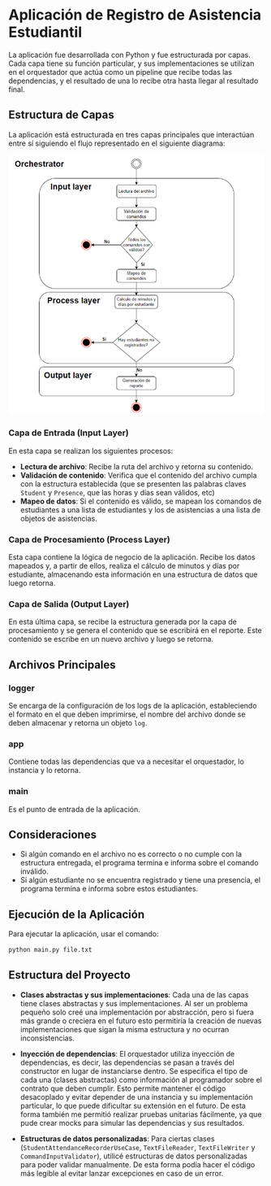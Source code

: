 # Aplicación de Registro de Asistencia Estudiantil

La aplicación fue desarrollada con Python y fue estructurada por capas. Cada capa tiene su función particular, y sus implementaciones se utilizan en el orquestador que actúa como un pipeline que recibe todas las dependencias, y el resultado de una lo recibe otra hasta llegar al resultado final.

## Estructura de Capas
La aplicación está estructurada en tres capas principales que interactúan entre sí siguiendo el flujo representado en el siguiente diagrama:

![Diagrama de flujo de la aplicación](images/diagram.png)

### Capa de Entrada (Input Layer)
En esta capa se realizan los siguientes procesos:
- **Lectura de archivo**: Recibe la ruta del archivo y retorna su contenido.
- **Validación de contenido**: Verifica que el contenido del archivo cumpla con la estructura establecida (que se presenten las palabras claves `Student` y `Presence`, que las horas y días sean válidos, etc)
- **Mapeo de datos**: Si el contenido es válido, se mapean los comandos de estudiantes a una lista de estudiantes y los de asistencias a una lista de objetos de asistencias.

### Capa de Procesamiento (Process Layer)

Esta capa contiene la lógica de negocio de la aplicación. Recibe los datos mapeados y, a partir de ellos, realiza el cálculo de minutos y días por estudiante, almacenando esta información en una estructura de datos que luego retorna.

### Capa de Salida (Output Layer)

En esta última capa, se recibe la estructura generada por la capa de procesamiento y se genera el contenido que se escribirá en el reporte. Este contenido se escribe en un nuevo archivo y luego se retorna.

## Archivos Principales

### logger

Se encarga de la configuración de los logs de la aplicación, estableciendo el formato en el que deben imprimirse, el nombre del archivo donde se deben almacenar y retorna un objeto `log`.

### app

Contiene todas las dependencias que va a necesitar el orquestador, lo instancia y lo retorna.

### main

Es el punto de entrada de la aplicación.

## Consideraciones

- Si algún comando en el archivo no es correcto o no cumple con la estructura entregada, el programa termina e informa sobre el comando inválido.
- Si algún estudiante no se encuentra registrado y tiene una presencia, el programa termina e informa sobre estos estudiantes.

## Ejecución de la Aplicación

Para ejecutar la aplicación, usar el comando:
```sh
python main.py file.txt
```
## Estructura del Proyecto

- **Clases abstractas y sus implementaciones**: Cada una de las capas tiene clases abstractas y sus implementaciones. Al ser un problema pequeño solo creé una implementación por abstracción, pero si fuera más grande o creciera en el futuro esto permitiría la creación de nuevas implementaciones que sigan la misma estructura y no ocurran inconsistencias.

- **Inyección de dependencias**: El orquestador utiliza inyección de dependencias, es decir, las dependencias se pasan a través del constructor en lugar de instanciarse dentro. Se especifica el tipo de cada una (clases abstractas) como información al programador sobre el contrato que deben cumplir. Esto permite mantener el código desacoplado y evitar depender de una instancia y su implementación particular, lo que puede dificultar su extensión en el futuro. De esta forma también me permitió realizar pruebas unitarias fácilmente, ya que pude crear mocks para simular las dependencias y sus resultados.

- **Estructuras de datos personalizadas**: Para ciertas clases (`StudentAttendanceRecorderUseCase`, `TextFileReader`, `TextFileWriter` y `CommandInputValidator`), utilicé estructuras de datos personalizadas para poder validar manualmente. De esta forma podía hacer el código más legible al evitar lanzar excepciones en caso de un error.
